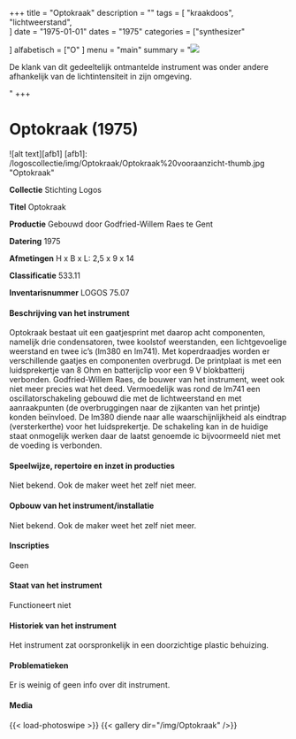 ﻿+++
title = "Optokraak"
description = ""
tags = [ "kraakdoos", "lichtweerstand",  
]
date = "1975-01-01"
dates = "1975"
categories = ["synthesizer"

]
alfabetisch = ["O"
]
menu = "main"
summary = "<a href='/logoscollectie/1975/optokraak'><img src='/logoscollectie/img/Optokraak/Optokraak%20vooraanzicht-thumb.jpg'></a><p>De klank van dit gedeeltelijk ontmantelde instrument was onder andere afhankelijk van de lichtintensiteit in zijn omgeving. </p>"
+++


# Optokraak (1975)

![alt text][afb1]
[afb1]: /logoscollectie/img/Optokraak/Optokraak%20vooraanzicht-thumb.jpg "Optokraak"

**Collectie** 
Stichting Logos

**Titel**
Optokraak

**Productie**
Gebouwd door Godfried-Willem Raes te Gent

**Datering**
1975

**Afmetingen**
H x B x L: 2,5 x 9 x 14

**Classificatie**
533.11

**Inventarisnummer**
LOGOS 75.07

#### Beschrijving van het instrument
Optokraak bestaat uit een gaatjesprint met daarop acht componenten, namelijk drie condensatoren, twee koolstof weerstanden, een lichtgevoelige weerstand en twee ic’s (lm380 en lm741). Met koperdraadjes worden er verschillende gaatjes en componenten overbrugd. De printplaat is met een luidsprekertje van 8 Ohm en batterijclip voor een 9 V blokbatterij verbonden. Godfried-Willem Raes, de bouwer van het instrument, weet ook niet meer precies wat het deed. Vermoedelijk was rond de lm741 een oscillatorschakeling gebouwd die met de lichtweerstand en met aanraakpunten (de overbruggingen naar de zijkanten van het printje) konden beïnvloed. De lm380 diende naar alle waarschijnlijkheid als eindtrap (versterkerthe) voor het luidsprekertje. De schakeling kan in de huidige staat onmogelijk werken daar de laatst genoemde ic bijvoormeeld niet met de voeding is verbonden.   

#### Speelwijze, repertoire en inzet in producties
Niet bekend. Ook de maker weet het zelf niet meer. 

#### Opbouw van het instrument/installatie
Niet bekend. Ook de maker weet het zelf niet meer. 

#### Inscripties
Geen 

#### Staat van het instrument
Functioneert niet

#### Historiek van het instrument
Het instrument zat oorspronkelijk in een doorzichtige plastic behuizing.

#### Problematieken
Er is weinig of geen info over dit instrument.


#### Media
{{< load-photoswipe >}}
{{< gallery dir="/img/Optokraak" />}}